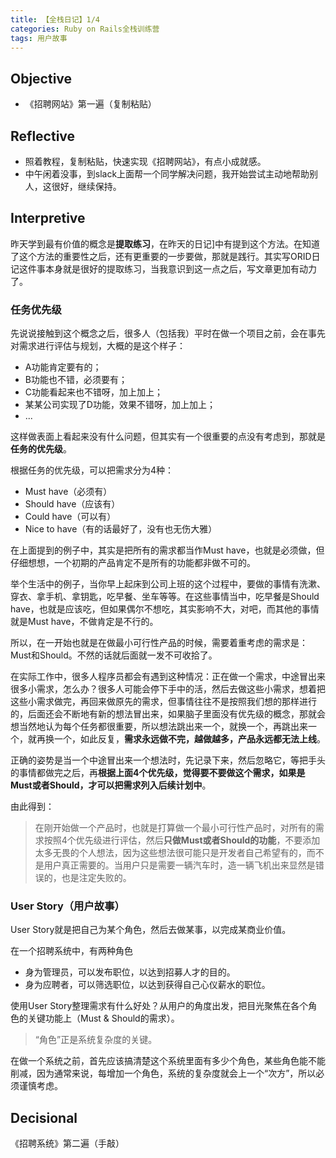 ```yaml
---
title: 【全栈日记】1/4
categories: Ruby on Rails全栈训练营
tags: 用户故事
---
```


## Objective

- 《招聘网站》第一遍（复制粘贴）

## Reflective

- 照着教程，复制粘贴，快速实现《招聘网站》，有点小成就感。
- 中午闲着没事，到slack上面帮一个同学解决问题，我开始尝试主动地帮助别人，这很好，继续保持。

## Interpretive

昨天学到最有价值的概念是**提取练习**，在昨天的日记]中有提到这个方法。在知道了这个方法的重要性之后，还有更重要的一步要做，那就是践行。其实写ORID日记这件事本身就是很好的提取练习，当我意识到这一点之后，写文章更加有动力了。

### 任务优先级

先说说接触到这个概念之后，很多人（包括我）平时在做一个项目之前，会在事先对需求进行评估与规划，大概的是这个样子：

- A功能肯定要有的；
- B功能也不错，必须要有；
- C功能看起来也不错呀，加上加上；
- 某某公司实现了D功能，效果不错呀，加上加上；
- ...

这样做表面上看起来没有什么问题，但其实有一个很重要的点没有考虑到，那就是**任务的优先级**。

根据任务的优先级，可以把需求分为4种：

- Must have（必须有）
- Should have（应该有）
- Could have（可以有）
- Nice to have（有的话最好了，没有也无伤大雅）

在上面提到的例子中，其实是把所有的需求都当作Must have，也就是必须做，但仔细想想，一个初期的产品肯定不是所有的功能都非做不可的。

举个生活中的例子，当你早上起床到公司上班的这个过程中，要做的事情有洗漱、穿衣、拿手机、拿钥匙，吃早餐、坐车等等。在这些事情当中，吃早餐是Should have，也就是应该吃，但如果偶尔不想吃，其实影响不大，对吧，而其他的事情就是Must have，不做肯定是不行的。

所以，在一开始也就是在做最小可行性产品的时候，需要着重考虑的需求是：Must和Should。不然的话就后面就一发不可收拾了。

在实际工作中，很多人程序员都会有遇到这种情况：正在做一个需求，中途冒出来很多小需求，怎么办？很多人可能会停下手中的活，然后去做这些小需求，想着把这些小需求做完，再回来做原先的需求，但事情往往不是按照我们想的那样进行的，后面还会不断地有新的想法冒出来，如果脑子里面没有优先级的概念，那就会想当然地认为每个任务都很重要，所以想法跳出来一个，就换一个，再跳出来一个，就再换一个，如此反复，**需求永远做不完，越做越多，产品永远都无法上线**。

正确的姿势是当一个中途冒出来一个想法时，先记录下来，然后忽略它，等把手头的事情都做完之后，再**根据上面4个优先级，觉得要不要做这个需求，如果是Must或者Should，才可以把需求列入后续计划中**。

由此得到：

> 在刚开始做一个产品时，也就是打算做一个最小可行性产品时，对所有的需求按照4个优先级进行评估，然后**只做Must或者Should的功能**，不要添加太多无畏的个人想法，因为这些想法很可能只是开发者自己希望有的，而不是用户真正需要的。当用户只是需要一辆汽车时，造一辆飞机出来显然是错误的，也是注定失败的。

### User Story（用户故事）

User Story就是把自己为某个角色，然后去做某事，以完成某商业价值。

在一个招聘系统中，有两种角色

- 身为管理员，可以发布职位，以达到招募人才的目的。
- 身为应聘者，可以筛选职位，以达到获得自己心仪薪水的职位。

使用User Story整理需求有什么好处？从用户的角度出发，把目光聚焦在各个角色的关键功能上（Must & Should的需求）。

> “角色”正是系统复杂度的关键。

在做一个系统之前，首先应该搞清楚这个系统里面有多少个角色，某些角色能不能削减，因为通常来说，每增加一个角色，系统的复杂度就会上一个“次方”，所以必须谨慎考虑。

## Decisional

《招聘系统》第二遍（手敲）